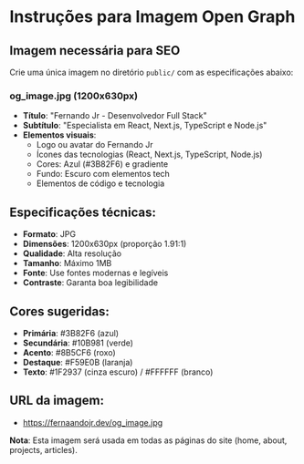 # Instruções para Imagem Open Graph

## Imagem necessária para SEO

Crie uma única imagem no diretório `public/` com as especificações abaixo:

### og_image.jpg (1200x630px)

-   **Título**: "Fernando Jr - Desenvolvedor Full Stack"
-   **Subtítulo**: "Especialista em React, Next.js, TypeScript e Node.js"
-   **Elementos visuais**:
    -   Logo ou avatar do Fernando Jr
    -   Ícones das tecnologias (React, Next.js, TypeScript, Node.js)
    -   Cores: Azul (#3B82F6) e gradiente
    -   Fundo: Escuro com elementos tech
    -   Elementos de código e tecnologia

## Especificações técnicas:

-   **Formato**: JPG
-   **Dimensões**: 1200x630px (proporção 1.91:1)
-   **Qualidade**: Alta resolução
-   **Tamanho**: Máximo 1MB
-   **Fonte**: Use fontes modernas e legíveis
-   **Contraste**: Garanta boa legibilidade

## Cores sugeridas:

-   **Primária**: #3B82F6 (azul)
-   **Secundária**: #10B981 (verde)
-   **Acento**: #8B5CF6 (roxo)
-   **Destaque**: #F59E0B (laranja)
-   **Texto**: #1F2937 (cinza escuro) / #FFFFFF (branco)

## URL da imagem:

-   https://fernaandojr.dev/og_image.jpg

**Nota**: Esta imagem será usada em todas as páginas do site (home, about, projects, articles).
